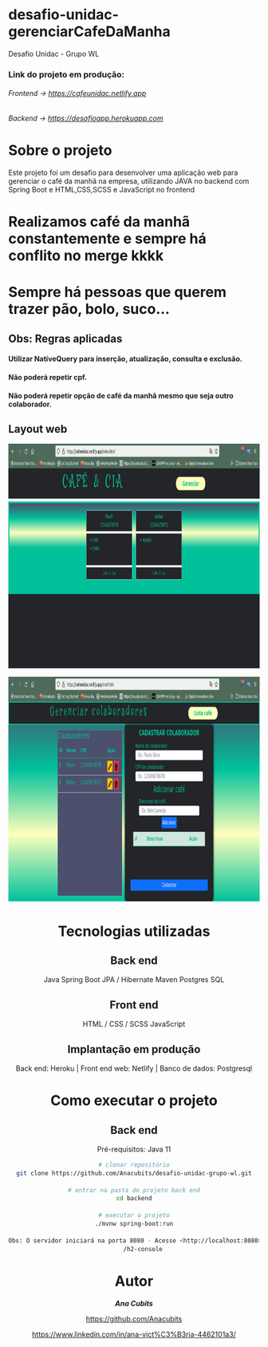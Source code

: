 # desafio-unidac-gerenciarCafeDaManha
Desafio Unidac - Grupo WL

### Link do projeto em produção:
###### Frontend -> https://cafeunidac.netlify.app
###### Backend -> https://desafioapp.herokuapp.com

# Sobre o projeto

Este projeto foi um desafio para desenvolver uma aplicação web para gerenciar o café da manhã na empresa,
utilizando JAVA no backend com Spring Boot e HTML,CSS,SCSS e JavaScript no frontend

# Realizamos café da manhã constantemente e sempre há conflito no merge kkkk
# Sempre há pessoas que querem trazer pão, bolo, suco...

## Obs: Regras aplicadas
#### Utilizar NativeQuery para inserção, atualização, consulta e exclusão.
#### Não poderá repetir cpf.
#### Não poderá repetir opção de café da manhã mesmo que seja outro colaborador. 

## Layout web
<div align="center">

<kbd><img src="./assets/tela1.png" alt="Tablet" width="1000px;" height="450px;"/></kbd> 

<kbd><img src="./assets/tela2.png" alt="Tablet" width="1000px;" height="450px;"/></kbd>


# Tecnologias utilizadas
## Back end
 Java
 Spring Boot
 JPA / Hibernate
 Maven
 Postgres
 SQL
## Front end
 HTML / CSS / SCSS
 JavaScript
## Implantação em produção
 Back end: Heroku |
 Front end web: Netlify |
 Banco de dados: Postgresql

# Como executar o projeto

## Back end
Pré-requisitos: Java 11

```bash
# clonar repositório
git clone https://github.com/Anacubits/desafio-unidac-grupo-wl.git

# entrar na pasta do projeto back end
cd backend

# executar o projeto
./mvnw spring-boot:run

Obs: O servidor iniciará na porta 8080 - Acesse <http://localhost:8080>
     /h2-console
```


# Autor

<div align="center">
  
***Ana Cubits***

https://github.com/Anacubits

https://www.linkedin.com/in/ana-vict%C3%B3ria-4462101a3/

</div>


